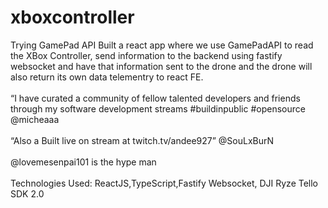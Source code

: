 # xboxcontroller
Trying GamePad API
Built a react app where we use GamePadAPI to read the XBox Controller, send information to the backend using fastify websocket and have that information sent to the drone and the drone will also return its own data telementry to react FE. 
<br><br>
“I have curated a community of fellow talented developers and friends through my software development streams #buildinpublic #opensource @micheaaa
<br><br>
“Also a Built live on stream at twitch.tv/andee927” @SouLxBurN 
<br><br>
@lovemesenpai101 is the hype man
<br><br>
Technologies Used: ReactJS,TypeScript,Fastify Websocket, DJI Ryze Tello SDK 2.0
